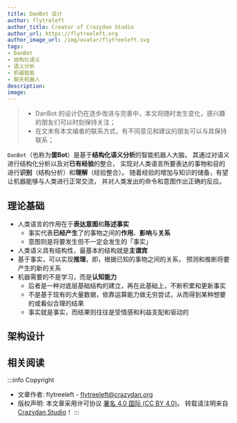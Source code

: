 ```yaml
---
title: DanBot 设计
author: flytreleft
author_title: Creator of Crazydan Studio
author_url: https://flytreeleft.org
author_image_url: /img/avatar/flytreeleft.svg
tags:
- DanBot
- 结构化语义
- 语义分析
- 机器智能
- 聊天机器人
description:
image:
---
```


> - DanBot 的设计仍在逐步改进与完善中，本文将随时发生变化，感兴趣的朋友们可以时刻保持关注；
> - 在文末有本文编者的联系方式，有不同意见和建议的朋友可以与其保持联系；

`DanBot`（也称为**蛋Bot**）是基于**结构化语义分析**的智能机器人大脑，
其通过对语义进行结构化分析以及对**已有经验**的整合，
实现对人类语言所要表达的事物和目的进行**识别**（结构分析）和**理解**（经验整合）。
随着经验的增加与知识的储备，有望让机器能够与人类进行正常交流，
并对人类发出的命令和意图作出正确的反应。

<!-- more -->

## 理论基础

- 人类语言的作用在于**表达意图**和**陈述事实**
  - 事实代表**已经产生**了的事物之间的**作用**、**影响**与**关系**
  - 意图则是将要发生但不一定会发生的「事实」
- 人类语义具有结构性，最基本的结构就是**主谓宾**
- 基于事实，可以实现**推理**，即，根据已知的事物之间的关系，
  预测和推断将要产生的新的关系
- 机器需要的不是学习，而是**认知能力**
  - 后者是一种对底层基础结构的建立，再在此基础上，不断积累和更新事实
  - 不是基于现有的大量数据，依靠运算能力做无穷尝试，从而得到某种想要的或看似合理的结果
  - 事实就是事实，而结果则往往是受情感和利益支配和驱动的

## 架构设计

## 相关阅读


:::info Copyright
- 文章作者: flytreeleft - [flytreeleft@crazydan.org](mailto:flytreeleft@crazydan.org)
- 版权声明: 本文章采用许可协议 [署名 4.0 国际 (CC BY 4.0)](https://creativecommons.org/licenses/by/4.0/)。
  转载请注明来自 [Crazydan Studio](https://studio.crazydan.org/)！
:::
